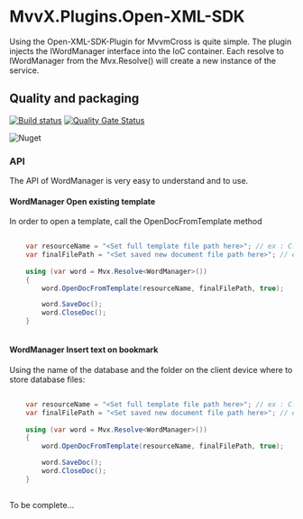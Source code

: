 # MvvX.Plugins.Open-XML-SDK

Using the Open-XML-SDK-Plugin for MvvmCross is quite simple. The plugin injects the IWordManager interface into the IoC container.
Each resolve to IWordManager from the Mvx.Resolve<IWordManager>() will create a new instance of the service.


## Quality and packaging

[![Build status](https://dev.azure.com/mackmathieu/Github/_apis/build/status/OpenXML.Engine)](https://dev.azure.com/mackmathieu/Github/_build/latest?definitionId=5)
[![Quality Gate Status](https://sonarcloud.io/api/project_badges/measure?project=github-OpenXMLSDK.Engine&metric=alert_status)](https://sonarcloud.io/dashboard?id=github-OpenXMLSDK.Engine)

![Nuget](https://img.shields.io/nuget/dt/OpenXMLSDK.Engine.svg?label=OpenXMLSDK.Engine&logo=nuget)


### API

The API of WordManager is very easy to understand and to use.

#### WordManager Open existing template

In order to open a template, call the OpenDocFromTemplate method
```c#
	
    var resourceName = "<Set full template file path here>"; // ex : C:\temp\template.dotx
    var finalFilePath = "<Set saved new document file path here>"; // ex : C:\temp\createdDoc.docx
	
    using (var word = Mvx.Resolve<WordManager>())
    {
        word.OpenDocFromTemplate(resourceName, finalFilePath, true);

        word.SaveDoc();
        word.CloseDoc();
    }
	
```

#### WordManager Insert text on bookmark

Using the name of the database and the folder on the client device where to store database files:
```c#
	
    var resourceName = "<Set full template file path here>"; // ex : C:\temp\template.dotx
    var finalFilePath = "<Set saved new document file path here>"; // ex : C:\temp\createdDoc.docx
	
    using (var word = Mvx.Resolve<WordManager>())
    {
        word.OpenDocFromTemplate(resourceName, finalFilePath, true);

        word.SaveDoc();
        word.CloseDoc();
    }
	
```

To be complete...

